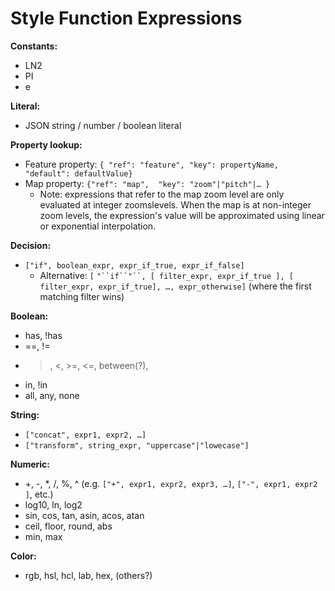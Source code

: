 # Style Function Expressions

**Constants:**
- LN2
- PI
- e

**Literal:**
- JSON string / number / boolean literal

**Property lookup:**
- Feature property:  `{ "ref": "feature", "key": propertyName, "default": defaultValue}`
- Map property:  `{"ref": "map",  "key": "zoom"|"pitch"|… }`
  - Note: expressions that refer to the map zoom level are only evaluated at integer zoomslevels. When the map is at non-integer zoom levels, the expression's value will be approximated using linear or exponential interpolation.

**Decision:**
- `["if", boolean_expr, expr_if_true, expr_if_false]` 
  - Alternative: `[` `"``if``"``, [ filter_expr, expr_if_true ], [ filter_expr, expr_if_true], …, expr_otherwise]` (where the first matching filter wins)

**Boolean:**
- has, !has
- ==, !=
- >, <, >=, <=, between(?),
- in, !in
- all, any, none

**String:**
- `["concat", expr1, expr2, …]`
- `["transform", string_expr, "uppercase"|"lowecase"]`

**Numeric:**
- +, -, \*, /, %, ^ (e.g. `["+", expr1, expr2, expr3, …]`, `["-", expr1, expr2 ]`, etc.)
- log10, ln, log2
- sin, cos, tan, asin, acos, atan
- ceil, floor, round, abs
- min, max

**Color:**
- rgb, hsl, hcl, lab, hex, (others?)

